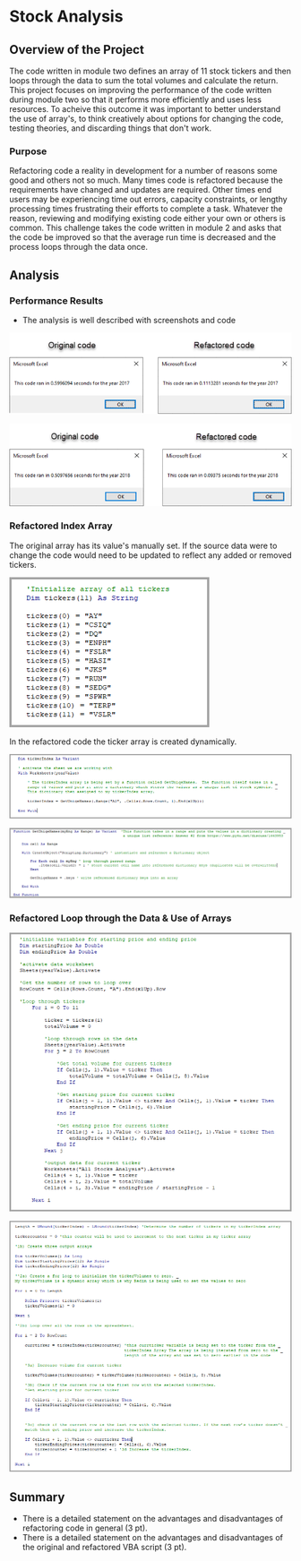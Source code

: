 # Stock Analysis

## Overview of the Project

The code written in module two defines an array of 11 stock tickers and then loops through the data to sum the total volumes and calculate the return. This project focuses on improving the performance of the code written during module two so that it performs more efficiently and uses less resources.  To acheive this outcome it was important to better understand the use of array's, to think creatively about options for changing the code, testing theories, and discarding things that don't work.

### Purpose

Refactoring code a reality in development for a number of reasons some good and others not so much.  Many times code is refactored because the requirements have changed and updates are required.  Other times end users may be experiencing time out errors, capacity constraints, or lengthy processing times frustrating their efforts to complete a task.  Whatever the reason, reviewing and modifying existing code either your own or others is common. This challenge takes the code written in module 2 and asks that the code be improved so that the average run time is decreased and the process loops through the data once.

## Analysis

### Performance Results

- The analysis is well described with screenshots and code


![2017 Timer Compare](/2017_Comparison_Orig_vs_Refact.png)


![2018 Timer compare](/2018_Comparison_Orig_vs_Refact.png)

### Refactored Index Array

The original array has its value's manually set.  If the source data were to change the code would need to be updated to reflect any added or removed tickers.


![Original Array code](/initializing_array_for_all_tickers.png)

In the refactored code the ticker array is created dynamically. 

![revised Array code](/ticker_index_from_dictionary.png)

![special function dictionary](/FunctionGetUniqeNames.png)

### Refactored Loop through the Data & Use of Arrays

![original embedded for loop](/original_code_nested_for_loop.png)

![refactored single loop](/refactored_code_single_for_loop.png)


## Summary

- There is a detailed statement on the advantages and disadvantages of refactoring code in general (3 pt).
- There is a detailed statement on the advantages and disadvantages of the original and refactored VBA script (3 pt).
